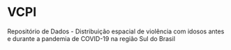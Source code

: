 # VCPI
Repositório de Dados - Distribuição espacial de violência com idosos antes e durante a pandemia de COVID-19 na região Sul do Brasil
